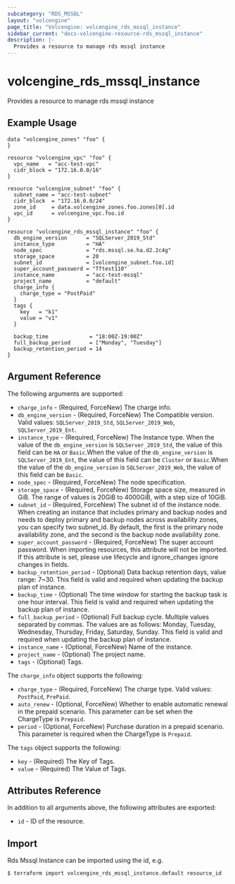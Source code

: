 ```yaml
---
subcategory: "RDS_MSSQL"
layout: "volcengine"
page_title: "Volcengine: volcengine_rds_mssql_instance"
sidebar_current: "docs-volcengine-resource-rds_mssql_instance"
description: |-
  Provides a resource to manage rds mssql instance
---
```

# volcengine_rds_mssql_instance
Provides a resource to manage rds mssql instance
## Example Usage
```hcl
data "volcengine_zones" "foo" {
}

resource "volcengine_vpc" "foo" {
  vpc_name   = "acc-test-vpc"
  cidr_block = "172.16.0.0/16"
}

resource "volcengine_subnet" "foo" {
  subnet_name = "acc-test-subnet"
  cidr_block  = "172.16.0.0/24"
  zone_id     = data.volcengine_zones.foo.zones[0].id
  vpc_id      = volcengine_vpc.foo.id
}

resource "volcengine_rds_mssql_instance" "foo" {
  db_engine_version      = "SQLServer_2019_Std"
  instance_type          = "HA"
  node_spec              = "rds.mssql.se.ha.d2.2c4g"
  storage_space          = 20
  subnet_id              = [volcengine_subnet.foo.id]
  super_account_password = "Tftest110"
  instance_name          = "acc-test-mssql"
  project_name           = "default"
  charge_info {
    charge_type = "PostPaid"
  }
  tags {
    key   = "k1"
    value = "v1"
  }

  backup_time             = "18:00Z-19:00Z"
  full_backup_period      = ["Monday", "Tuesday"]
  backup_retention_period = 14
}
```
## Argument Reference
The following arguments are supported:
* `charge_info` - (Required, ForceNew) The charge info.
* `db_engine_version` - (Required, ForceNew) The Compatible version. Valid values: `SQLServer_2019_Std`, `SQLServer_2019_Web`, `SQLServer_2019_Ent`.
* `instance_type` - (Required, ForceNew) The Instance type. When the value of the `db_engine_version` is `SQLServer_2019_Std`, the value of this field can be `HA` or `Basic`.When the value of the `db_engine_version` is `SQLServer_2019_Ent`, the value of this field can be `Cluster` or `Basic`.When the value of the `db_engine_version` is `SQLServer_2019_Web`, the value of this field can be `Basic`.
* `node_spec` - (Required, ForceNew) The node specification.
* `storage_space` - (Required, ForceNew) Storage space size, measured in GiB. The range of values is 20GiB to 4000GiB, with a step size of 10GiB.
* `subnet_id` - (Required, ForceNew) The subnet id of the instance node. When creating an instance that includes primary and backup nodes and needs to deploy primary and backup nodes across availability zones, you can specify two subnet_id. By default, the first is the primary node availability zone, and the second is the backup node availability zone.
* `super_account_password` - (Required, ForceNew) The super account password. When importing resources, this attribute will not be imported. If this attribute is set, please use lifecycle and ignore_changes ignore changes in fields.
* `backup_retention_period` - (Optional) Data backup retention days, value range: 7~30. 
This field is valid and required when updating the backup plan of instance.
* `backup_time` - (Optional) The time window for starting the backup task is one hour interval. 
This field is valid and required when updating the backup plan of instance.
* `full_backup_period` - (Optional) Full backup cycle. Multiple values separated by commas. The values are as follows: Monday, Tuesday, Wednesday, Thursday, Friday, Saturday, Sunday. 
This field is valid and required when updating the backup plan of instance.
* `instance_name` - (Optional, ForceNew) Name of the instance.
* `project_name` - (Optional) The project name.
* `tags` - (Optional) Tags.

The `charge_info` object supports the following:

* `charge_type` - (Required, ForceNew) The charge type. Valid values: `PostPaid`, `PrePaid`.
* `auto_renew` - (Optional, ForceNew) Whether to enable automatic renewal in the prepaid scenario. This parameter can be set when the ChargeType is `Prepaid`.
* `period` - (Optional, ForceNew) Purchase duration in a prepaid scenario. This parameter is required when the ChargeType is `Prepaid`.

The `tags` object supports the following:

* `key` - (Required) The Key of Tags.
* `value` - (Required) The Value of Tags.

## Attributes Reference
In addition to all arguments above, the following attributes are exported:
* `id` - ID of the resource.



## Import
Rds Mssql Instance can be imported using the id, e.g.
```
$ terraform import volcengine_rds_mssql_instance.default resource_id
```

